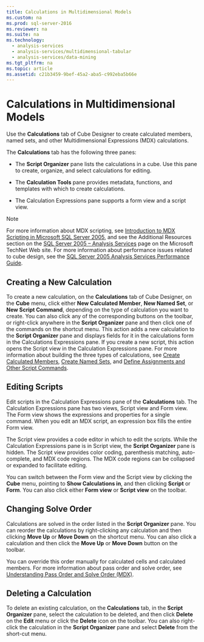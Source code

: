 ```yaml
---
title: Calculations in Multidimensional Models
ms.custom: na
ms.prod: sql-server-2016
ms.reviewer: na
ms.suite: na
ms.technology: 
  - analysis-services
  - analysis-services/multidimensional-tabular
  - analysis-services/data-mining
ms.tgt_pltfrm: na
ms.topic: article
ms.assetid: c21b3459-9bef-45a2-aba5-c992eba5b66e
---
```

# Calculations in Multidimensional Models
  Use the **Calculations** tab of Cube Designer to create calculated members, named sets, and other Multidimensional Expressions (MDX) calculations.  
  
 The **Calculations** tab has the following three panes:  
  
-   The **Script Organizer** pane lists the calculations in a cube. Use this pane to create, organize, and select calculations for editing.  
  
-   The **Calculation Tools** pane provides metadata, functions, and templates with which to create calculations.  
  
-   The Calculation Expressions pane supports a form view and a script view.  
  
> [!NOTE]  
>  For more information about MDX scripting, see [Introduction to MDX Scripting in Microsoft SQL Server 2005](http://go.microsoft.com/fwlink/?LinkId=81892), and see the Additional Resources section on the [SQL Server 2005 – Analysis Services](http://go.microsoft.com/fwlink/?LinkId=80853) page on the Microsoft TechNet Web site. For more information about performance issues related to cube design, see the [SQL Server 2005 Analysis Services Performance Guide](http://go.microsoft.com/fwlink/?LinkId=81621).  
  
## Creating a New Calculation  
 To create a new calculation, on the **Calculations** tab of Cube Designer, on the **Cube** menu, click either **New Calculated Member**, **New Named Set**, or **New Script Command**, depending on the type of calculation you want to create. You can also click any of the corresponding buttons on the toolbar, or right-click anywhere in the **Script Organizer** pane and then click one of the commands on the shortcut menu. This action adds a new calculation to the **Script Organizer** pane and displays fields for it in the calculations form in the Calculations Expressions pane. If you create a new script, this action opens the Script view in the Calculation Expressions pane. For more information about building the three types of calculations, see [Create Calculated Members](../../Topics/TopicNameNotContainA/Create-Calculated-Members.md), [Create Named Sets](../../Topics/TopicNameNotContainA/Create-Named-Sets.md), and [Define Assignments and Other Script Commands](../../Topics/TopicNameNotContainA/Define-Assignments-and-Other-Script-Commands.md).  
  
## Editing Scripts  
 Edit scripts in the Calculation Expressions pane of the **Calculations** tab. The Calculation Expressions pane has two views, Script view and Form view. The Form view shows the expressions and properties for a single command. When you edit an MDX script, an expression box fills the entire Form view.  
  
 The Script view provides a code editor in which to edit the scripts. While the Calculation Expressions pane is in Script view, the **Script Organizer** pane is hidden. The Script view provides color coding, parenthesis matching, auto-complete, and MDX code regions. The MDX code regions can be collapsed or expanded to facilitate editing.  
  
 You can switch between the Form view and the Script view by clicking the **Cube** menu, pointing to **Show Calculations in**, and then clicking **Script** or **Form**. You can also click either **Form view** or **Script view** on the toolbar.  
  
## Changing Solve Order  
 Calculations are solved in the order listed in the **Script Organizer** pane. You can reorder the calculations by right-clicking any calculation and then clicking **Move Up** or **Move Down** on the shortcut menu. You can also click a calculation and then click the **Move Up** or **Move Down** button on the toolbar.  
  
 You can override this order manually for calculated cells and calculated members. For more information about pass order and solve order, see [Understanding Pass Order and Solve Order &#40;MDX&#41;](../../Topics/TopicNameNotContainA/Understanding-Pass-Order-and-Solve-Order--MDX-.md).  
  
## Deleting a Calculation  
 To delete an existing calculation, on the **Calculations** tab, in the **Script Organizer** pane, select the calculation to be deleted, and then click **Delete** on the **Edit** menu or click the **Delete** icon on the toolbar. You can also right-click the calculation in the **Script Organizer** pane and select **Delete** from the short-cut menu.  
  
  